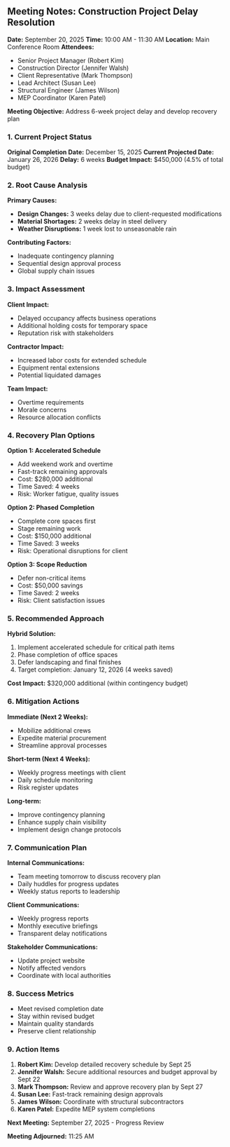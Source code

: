 ## Meeting Notes: Construction Project Delay Resolution

**Date:** September 20, 2025
**Time:** 10:00 AM - 11:30 AM
**Location:** Main Conference Room
**Attendees:**
- Senior Project Manager (Robert Kim)
- Construction Director (Jennifer Walsh)
- Client Representative (Mark Thompson)
- Lead Architect (Susan Lee)
- Structural Engineer (James Wilson)
- MEP Coordinator (Karen Patel)

**Meeting Objective:** Address 6-week project delay and develop recovery plan

### 1. Current Project Status

**Original Completion Date:** December 15, 2025
**Current Projected Date:** January 26, 2026
**Delay:** 6 weeks
**Budget Impact:** $450,000 (4.5% of total budget)

### 2. Root Cause Analysis

**Primary Causes:**
- **Design Changes:** 3 weeks delay due to client-requested modifications
- **Material Shortages:** 2 weeks delay in steel delivery
- **Weather Disruptions:** 1 week lost to unseasonable rain

**Contributing Factors:**
- Inadequate contingency planning
- Sequential design approval process
- Global supply chain issues

### 3. Impact Assessment

**Client Impact:**
- Delayed occupancy affects business operations
- Additional holding costs for temporary space
- Reputation risk with stakeholders

**Contractor Impact:**
- Increased labor costs for extended schedule
- Equipment rental extensions
- Potential liquidated damages

**Team Impact:**
- Overtime requirements
- Morale concerns
- Resource allocation conflicts

### 4. Recovery Plan Options

**Option 1: Accelerated Schedule**
- Add weekend work and overtime
- Fast-track remaining approvals
- Cost: $280,000 additional
- Time Saved: 4 weeks
- Risk: Worker fatigue, quality issues

**Option 2: Phased Completion**
- Complete core spaces first
- Stage remaining work
- Cost: $150,000 additional
- Time Saved: 3 weeks
- Risk: Operational disruptions for client

**Option 3: Scope Reduction**
- Defer non-critical items
- Cost: $50,000 savings
- Time Saved: 2 weeks
- Risk: Client satisfaction issues

### 5. Recommended Approach

**Hybrid Solution:**
1. Implement accelerated schedule for critical path items
2. Phase completion of office spaces
3. Defer landscaping and final finishes
4. Target completion: January 12, 2026 (4 weeks saved)

**Cost Impact:** $320,000 additional (within contingency budget)

### 6. Mitigation Actions

**Immediate (Next 2 Weeks):**
- Mobilize additional crews
- Expedite material procurement
- Streamline approval processes

**Short-term (Next 4 Weeks):**
- Weekly progress meetings with client
- Daily schedule monitoring
- Risk register updates

**Long-term:**
- Improve contingency planning
- Enhance supply chain visibility
- Implement design change protocols

### 7. Communication Plan

**Internal Communications:**
- Team meeting tomorrow to discuss recovery plan
- Daily huddles for progress updates
- Weekly status reports to leadership

**Client Communications:**
- Weekly progress reports
- Monthly executive briefings
- Transparent delay notifications

**Stakeholder Communications:**
- Update project website
- Notify affected vendors
- Coordinate with local authorities

### 8. Success Metrics

- Meet revised completion date
- Stay within revised budget
- Maintain quality standards
- Preserve client relationship

### 9. Action Items

1. **Robert Kim:** Develop detailed recovery schedule by Sept 25
2. **Jennifer Walsh:** Secure additional resources and budget approval by Sept 22
3. **Mark Thompson:** Review and approve recovery plan by Sept 27
4. **Susan Lee:** Fast-track remaining design approvals
5. **James Wilson:** Coordinate with structural subcontractors
6. **Karen Patel:** Expedite MEP system completions

**Next Meeting:** September 27, 2025 - Progress Review

**Meeting Adjourned:** 11:25 AM
